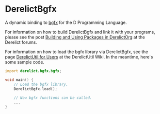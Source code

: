 DerelictBgfx
============

A dynamic binding to [bgfx](https://github.com/bkaradzic/bgfx/) for the D Programming Language.

For information on how to build DerelictBgfx and link it with your programs, please see the post [Building and Using Packages in DerelictOrg](http://dblog.aldacron.net/forum/index.php?topic=841.0) at the Derelict forums.

For information on how to load the bgfx library via DerelictBgfx, see the page [DerelictUtil for Users](https://github.com/DerelictOrg/DerelictUtil/wiki/DerelictUtil-for-Users) at the DerelictUtil Wiki. In the meantime, here's some sample code.

```D
import derelict.bgfx.bgfx;

void main() {
    // Load the bgfx library.
    DerelictBgfx.load();
    
    // Now bgfx functions can be called.
    ...
}
```
